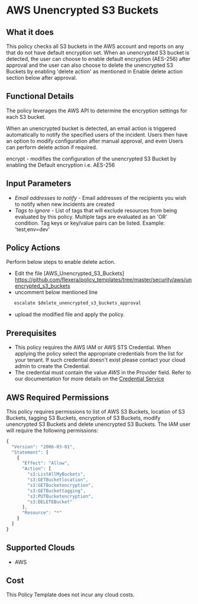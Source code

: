 # AWS Unencrypted S3 Buckets

## What it does

This policy checks all S3 buckets in the AWS account and reports on any that do not have default encryption set. When an unencrypted S3 bucket is detected, the user can choose to enable default encryption (AES-256) after approval and the user can also choose to delete the unencrypted S3 Buckets by enabling 'delete action' as mentioned in Enable delete action section below after approval.

## Functional Details

The policy leverages the AWS API to determine the encryption settings for each S3 bucket.

When an unencrypted bucket is detected, an email action is triggered automatically to notify the specified users of the incident. Users then have an option to modify configuration after manual approval, and even Users can perform delete action if required.

encrypt - modifies the configuration of the unencrypted S3 Bucket by enabling the Default encryption i.e. AES-256

## Input Parameters

- *Email addresses to notify* - Email addresses of the recipients you wish to notify when new incidents are created
- *Tags to ignore* - List of tags that will exclude resources from being evaluated by this policy. Multiple tags are evaluated as an 'OR' condition. Tag keys or key/value pairs can be listed. Example: 'test,env=dev'

## Policy Actions

Perform below steps to enable delete action.

- Edit the file [AWS_Unencrypted_S3_Buckets] <https://github.com/flexera/policy_templates/tree/master/security/aws/unencrypted_s3_buckets>
- uncomment below mentioned line

```javascript
   escalate $delete_unencrypted_s3_buckets_approval
```

- upload the modified file and apply the policy.

## Prerequisites

- This policy requires the AWS IAM or AWS STS Credential. When applying the policy select the appropriate credentials from the list for your tenant. If such credential doesn't exist please contact your cloud admin to create the Credential.
- The credential must contain the value *AWS* in the Provider field. Refer to our documentation for more details on the [Credential Service](https://docs.rightscale.com/credentials/)

## AWS Required Permissions

This policy requires permissions to list of AWS S3 Buckets, location of S3 Buckets, tagging S3 Buckets, encryption of S3 Buckets, modify unencrypted S3 Buckets and delete unencrypted S3 Buckets.
The IAM user will require the following permissions:

```javascript
{
  "Version": "2006-03-01",
  "Statement": [
    {
      "Effect": "Allow",
      "Action": [
        "s3:ListAllMyBuckets",
        "s3:GETBucketlocation",
        "s3:GETBucketencryption",
        "s3:GETBuckettagging",
        "s3:PUTBucketencryption",
        "s3:DELETEBucket"
      ],
      "Resource": "*"
    }
  ]
}
```

## Supported Clouds

- AWS

## Cost

This Policy Template does not incur any cloud costs.
